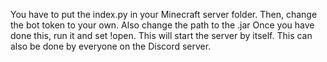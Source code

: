 You have to put the index.py in your Minecraft server folder. Then, change the bot token to your own. Also change the path to the .jar
Once you have done this, run it and set !open. This will start the server by itself. This can also be done by everyone on the Discord server.
